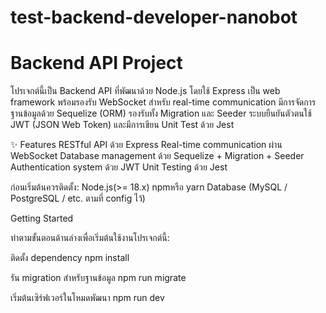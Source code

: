 # test-backend-developer-nanobot

# Backend API Project 
โปรเจกต์นี้เป็น Backend API ที่พัฒนาด้วย Node.js โดยใช้ Express เป็น web framework พร้อมรองรับ WebSocket สำหรับ real-time communication
มีการจัดการฐานข้อมูลด้วย Sequelize (ORM) รองรับทั้ง Migration และ Seeder
ระบบยืนยันตัวตนใช้ JWT (JSON Web Token) และมีการเขียน Unit Test ด้วย Jest

✨ Features
RESTful API ด้วย Express
Real-time communication ผ่าน WebSocket
Database management ด้วย Sequelize + Migration + Seeder
Authentication system ด้วย JWT
Unit Testing ด้วย Jest

ก่อนเริ่มต้นควรติดตั้ง:
Node.js(>= 18.x)
npmหรือ yarn
Database (MySQL / PostgreSQL / etc. ตามที่ config ไว้)

Getting Started

ทำตามขั้นตอนด้านล่างเพื่อเริ่มต้นใช้งานโปรเจกต์นี้:

ติดตั้ง dependency
npm install

รัน migration สำหรับฐานข้อมูล
npm run migrate

เริ่มต้นเซิร์ฟเวอร์ในโหมดพัฒนา
npm run dev